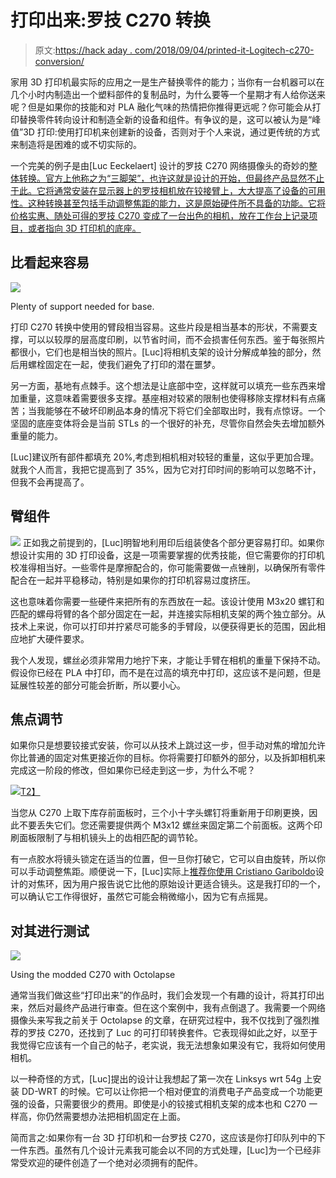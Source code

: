 # 打印出来:罗技 C270 转换

> 原文:[https://hack aday . com/2018/09/04/printed-it-Logitech-c270-conversion/](https://hackaday.com/2018/09/04/printed-it-logitech-c270-conversion/)

家用 3D 打印机最实际的应用之一是生产替换零件的能力；当你有一台机器可以在几个小时内制造出一个塑料部件的复制品时，为什么要等一个星期才有人给你送来呢？但是如果你的技能和对 PLA 融化气味的热情把你推得更远呢？你可能会从打印替换零件转向设计和制造全新的设备和组件。有争议的是，这可以被认为是“峰值”3D 打印:使用打印机来创建新的设备，否则对于个人来说，通过更传统的方式来制造将是困难的或不切实际的。

一个完美的例子是由[Luc Eeckelaert] 设计的罗技 C270 网络摄像头的奇妙的[整体转换。官方上他称之为“三脚架”，也许这就是设计的开始，但最终产品显然不止于此。它将通常安装在显示器上的罗技相机放在铰接臂上，大大提高了设备的可用性。这种转换甚至包括手动调整焦距的能力，这是原始硬件所不具备的功能。它将价格实惠、随处可得的罗技 C270 变成了一台出色的相机，放在工作台上记录项目，或者指向 3D 打印机的底座。](https://www.thingiverse.com/thing:1228521)

## 比看起来容易

[![](../Images/68c43143cb0a6c2a63a1f9102d94e580.png)](https://hackaday.com/wp-content/uploads/2018/08/c270_infill1.jpg)

Plenty of support needed for base.

打印 C270 转换中使用的臂段相当容易。这些片段是相当基本的形状，不需要支撑，可以以较厚的层高度印刷，以节省时间，而不会损害任何东西。鉴于每张照片都很小，它们也是相当快的照片。[Luc]将相机支架的设计分解成单独的部分，然后用螺栓固定在一起，使我们避免了打印的潜在噩梦。

另一方面，基地有点棘手。这个想法是让底部中空，这样就可以填充一些东西来增加重量，这意味着需要很多支撑。基座相对较紧的限制也使得移除支撑材料有点痛苦；当我能够在不破坏印刷品本身的情况下将它们全部取出时，我有点惊讶。一个坚固的底座变体将会是当前 STLs 的一个很好的补充，尽管你自然会失去增加额外重量的能力。

[Luc]建议所有部件都填充 20%,考虑到相机相对较轻的重量，这似乎更加合理。就我个人而言，我把它提高到了 35%，因为它对打印时间的影响可以忽略不计，但我不会再提高了。

## 臂组件

[![](../Images/a7a7aa26fd060bc97b3948fdb20de9e6.png)](https://hackaday.com/wp-content/uploads/2018/08/c270_arm.jpg) 正如我之前提到的，[Luc]明智地利用印后组装使各个部分更容易打印。如果你想设计实用的 3D 打印设备，这是一项需要掌握的优秀技能，但它需要你的打印机校准得相当好。一些零件是摩擦配合的，你可能需要做一点锉削，以确保所有零件配合在一起并平稳移动，特别是如果你的打印机容易过度挤压。

这也意味着你需要一些硬件来把所有的东西放在一起。该设计使用 M3x20 螺钉和匹配的螺母将臂的各个部分固定在一起，并连接实际相机支架的两个独立部分。从技术上来说，你可以打印并拧紧尽可能多的手臂段，以便获得更长的范围，因此相应地扩大硬件要求。

我个人发现，螺丝必须非常用力地拧下来，才能让手臂在相机的重量下保持不动。假设你已经在 PLA 中打印，而不是在过高的填充中打印，这应该不是问题，但是延展性较差的部分可能会折断，所以要小心。

## 焦点调节

如果你只是想要铰接式安装，你可以从技术上跳过这一步，但手动对焦的增加允许你比普通的固定对焦更接近你的目标。你将需要打印额外的部分，以及拆卸相机来完成这一阶段的修改，但如果你已经走到这一步，为什么不呢？

[![](../Images/2e9cbe33ea49554fc8a85f798dfc9d82.png)T2】](https://hackaday.com/wp-content/uploads/2018/09/c270_optics.jpg)

当您从 C270 上取下库存前面板时，三个小十字头螺钉将重新用于印刷更换，因此不要丢失它们。您还需要提供两个 M3x12 螺丝来固定第二个前面板。这两个印刷面板限制了与相机镜头上的齿相匹配的调节轮。

有一点胶水将镜头锁定在适当的位置，但一旦你打破它，它可以自由旋转，所以你可以手动调整焦距。顺便说一下，[Luc]实际上[推荐你使用 Cristiano Gariboldo](https://www.thingiverse.com/thing:1734837)设计的对焦环，因为用户报告说它比他的原始设计更适合镜头。这是我打印的一个，可以确认它工作得很好，虽然它可能会稍微缩小，因为它有点摇晃。

## 对其进行测试

[![](../Images/5147cb6f42ec1dfbac0dbd9eef631330.png)](https://hackaday.com/wp-content/uploads/2018/08/c270_octo.jpg)

Using the modded C270 with Octolapse

通常当我们做这些“打印出来”的作品时，我们会发现一个有趣的设计，将其打印出来，然后对最终产品进行审查。但在这个案例中，我有点倒退了。我需要一个网络摄像头来写我之前关于 Octolapse 的文章，在研究过程中，我不仅找到了强烈推荐的罗技 C270，还找到了 Luc 的可打印转换套件。它表现得如此之好，以至于我觉得它应该有一个自己的帖子，老实说，我无法想象如果没有它，我将如何使用相机。

以一种奇怪的方式，[Luc]提出的设计让我想起了第一次在 Linksys wrt 54g 上安装 DD-WRT 的时候。它可以让你把一个相对便宜的消费电子产品变成一个功能更强的设备，只需要很少的费用。即使是小的铰接式相机支架的成本也和 C270 一样高，你仍然需要想办法把相机固定在上面。

简而言之:如果你有一台 3D 打印机和一台罗技 C270，这应该是你打印队列中的下一件东西。虽然有几个设计元素我可能会以不同的方式处理，[Luc]为一个已经非常受欢迎的硬件创造了一个绝对必须拥有的配件。